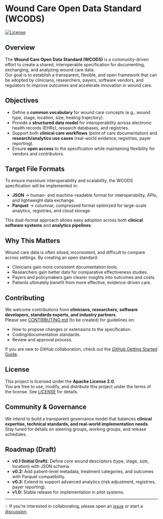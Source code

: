 # Wound Care Open Data Standard (WCODS)

[![License](https://img.shields.io/badge/License-Apache_2.0-blue.svg)](LICENSE)

## Overview
The **Wound Care Open Data Standard (WCODS)** is a community-driven effort to create a shared, interoperable specification for documenting, exchanging, and analyzing wound care data.  
Our goal is to establish a transparent, flexible, and open framework that can be adopted by clinicians, researchers, payers, software vendors, and regulators to improve outcomes and accelerate innovation in wound care.

## Objectives
- Define a **common vocabulary** for wound care concepts (e.g., wound type, stage, location, size, healing trajectory).  
- Provide a **structured data model** for interoperability across electronic health records (EHRs), research databases, and registries.  
- Support both **clinical care workflows** (point of care documentation) and **research/analytics use cases** (real-world evidence, registries, payer reporting).  
- Ensure **open access** to the specification while maintaining flexibility for vendors and contributors.  

## Target File Formats
To ensure maximum interoperability and scalability, the WCODS specification will be implemented in:  
- **JSON** → human- and machine-readable format for interoperability, APIs, and lightweight data exchange.  
- **Parquet** → columnar, compressed format optimized for large-scale analytics, registries, and cloud storage.  

This dual-format approach allows easy adoption across both **clinical software systems** and **analytics pipelines**.  

## Why This Matters
Wound care data is often siloed, inconsistent, and difficult to compare across settings. By creating an open standard:
- Clinicians gain more consistent documentation tools.  
- Researchers gain better data for comparative effectiveness studies.  
- Payers and policymakers gain clearer insights into outcomes and costs.  
- Patients ultimately benefit from more effective, evidence-driven care.  

## Contributing
We welcome contributions from **clinicians, researchers, software developers, standards experts, and industry partners**.  
Please see [CONTRIBUTING.md](CONTRIBUTING.md) (to be created) for guidelines on:
- How to propose changes or extensions to the specification.  
- Coding/documentation standards.  
- Review and approval process.  

If you are new to GitHub collaboration, check out the [GitHub Getting Started Guide](https://docs.github.com/en/get-started/quickstart).  

## License
This project is licensed under the **Apache License 2.0**.  
You are free to use, modify, and distribute this project under the terms of the license. See [LICENSE](LICENSE) for details.

## Community & Governance
We intend to build a transparent governance model that balances **clinical expertise, technical standards, and real-world implementation needs**.  
Stay tuned for details on steering groups, working groups, and release schedules.  

## Roadmap (Draft)
- **v0.1 (Initial Draft):** Define core wound descriptors (type, stage, size, location) with JSON schema.  
- **v0.2:** Add patient-level metadata, treatment categories, and outcomes with Parquet compatibility.  
- **v0.3:** Extend to support advanced analytics (risk adjustment, registries, payer reporting).  
- **v1.0:** Stable release for implementation in pilot systems.  

---

💡 If you’re interested in collaborating, please open an [issue](../../issues) or start a [discussion](../../discussions).  
